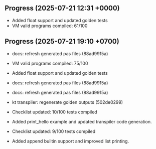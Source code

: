 ## Progress (2025-07-21 12:31 +0000)
- Added float support and updated golden tests
- VM valid programs compiled: 61/100

## Progress (2025-07-21 19:10 +0700)
- docs: refresh generated pas files (88ad9915a)

- VM valid programs compiled: 75/100

- Added float support and updated golden tests

- docs: refresh generated pas files (88ad9915a)


- docs: refresh generated pas files (88ad9915a)


- kt transpiler: regenerate golden outputs (502de0299)

- Checklist updated: 10/100 tests compiled
- Added print_hello example and updated transpiler code generation.

- Checklist updated: 9/100 tests compiled
- Added append builtin support and improved list printing.
